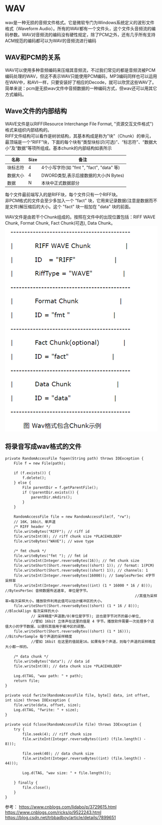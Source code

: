 # WAV
wav是一种无损的音频文件格式。它是微软专门为Windows系统定义的波形文件格式（Waveform Audio）。所有的WAV都有一个文件头，这个文件头音频流的编码参数。WAV对音频流的编码没有硬性规定，除了PCM之外，还有几乎所有支持ACM规范的编码都可以为WAV的音频流进行编码  

## WAV和PCM的关系
WAV可以使用多种音频编码来压缩其音频流，不过我们常见的都是音频流被PCM编码处理的WAV，但这不表示WAV只能使用PCM编码，MP3编码同样也可以运用在WAV中，和AVI一样，只要安装好了相应的Decode，就可以欣赏这些WAV了。  
简单来说：pcm是无损wav文件中音频数据的一种编码方式，但wav还可以用其它方式编码。 

## Wave文件的内部结构
WAVE文件是以RIFF(Resource Interchange File Format, "资源交互文件格式")格式来组织内部结构的。  
RIFF文件结构可以看作是树状结构，其基本构成是称为"块"（Chunk）的单元，最顶端是一个“RIFF”块，下面的每个块有“类型块标识(可选)”、“标志符”、“数据大小”及“数据”等项所组成。基本chunk的内部结构如表所示  

| 名称 | Size | 备注 |
| ---- | ---- | ---- |
| 块标志符 | 4 | 4个小写字符(如 "fmt ", "fact", "data" 等) |
| 数据大小 | 4 | DWORD类型,表示后接数据的大小(N Bytes) |
| 数据 | N | 本块中正式数据部分 |
 

每个文件最前端写入的是RIFF块，每个文件只有一个RIFF块。  
非PCM格式的文件会至少多加入一个 "fact" 块，它用来记录数据(注意是数据而不是文件)解压缩后的大小。这个 "fact" 块一般加在 "data" 块的前面。  

WAV文件是由若干个Chunk组成的。按照在文件中的出现位置包括：RIFF WAVE Chunk, Format Chunk, Fact Chunk(可选), Data Chunk。  
![](images/wav_1.png)

## 将录音写成wav格式的文件
	private RandomAccessFile fopen(String path) throws IOException {
	    File f = new File(path);
	
	    if (f.exists()) {
	        f.delete();
	    } else {
	        File parentDir = f.getParentFile();
	        if (!parentDir.exists()) {
	            parentDir.mkdirs();
	        }
	    }
	
	    RandomAccessFile file = new RandomAccessFile(f, "rw");
	    // 16K、16bit、单声道
	    /* RIFF header */
	    file.writeBytes("RIFF"); // riff id
	    file.writeInt(0); // riff chunk size *PLACEHOLDER*
	    file.writeBytes("WAVE"); // wave type
	
	    /* fmt chunk */
	    file.writeBytes("fmt "); // fmt id
	    file.writeInt(Integer.reverseBytes(16)); // fmt chunk size
	    file.writeShort(Short.reverseBytes((short) 1)); // format: 1(PCM)
	    file.writeShort(Short.reverseBytes((short) 1)); // channels: 1
	    file.writeInt(Integer.reverseBytes(16000)); // SamplesPerSec 4字节 采样率
	    file.writeInt(Integer.reverseBytes((int) (1 * 16000 * 16 / 8))); //BytesPerSec 音频数据传送速率, 单位是字节。
																//其值为采样率×每次采样大小。播放软件利用此值可以估计缓冲区的大小。
	    file.writeShort(Short.reverseBytes((short) (1 * 16 / 8))); //BlockAlign 每次采样的大小
				// 采样精度*声道数/8(单位是字节); 这也是字节对齐的最小单位, 
				//譬如 16bit 立体声在这里的值是 4 字节。播放软件需要一次处理多个该值大小的字节数据，以便将其值用于缓冲区的调整。
	    file.writeShort(Short.reverseBytes((short) (1 * 16))); //BitsPerSample 每个声道的采样精度
				//譬如 16bit 在这里的值就是16。如果有多个声道，则每个声道的采样精度大小都一样的。
	
	    /* data chunk */
	    file.writeBytes("data"); // data id
	    file.writeInt(0); // data chunk size *PLACEHOLDER*
	
	    Log.d(TAG, "wav path: " + path);
	    return file;
	}
	
	private void fwrite(RandomAccessFile file, byte[] data, int offset, int size) throws IOException {
	    file.write(data, offset, size);
	    Log.d(TAG, "fwrite: " + size);
	}
	
	private void fclose(RandomAccessFile file) throws IOException {
	    try {
	        file.seek(4); // riff chunk size
	        file.writeInt(Integer.reverseBytes((int) (file.length() - 8)));
	
	        file.seek(40); // data chunk size
	        file.writeInt(Integer.reverseBytes((int) (file.length() - 44)));
	
	        Log.d(TAG, "wav size: " + file.length());
	
	    } finally {
	        file.close();
	    }
	}

参考：
https://www.cnblogs.com/lidabo/p/3729615.html
https://www.cnblogs.com/ricks/p/9522243.html
https://blog.csdn.net/trbbadboy/article/details/7899651